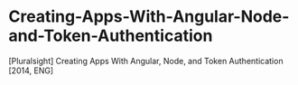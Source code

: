 # Creating-Apps-With-Angular-Node-and-Token-Authentication
[Pluralsight] Creating Apps With Angular, Node, and Token Authentication [2014, ENG]

